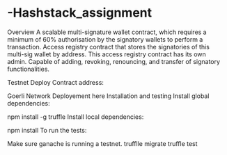 # -Hashstack_assignment
Overview
A scalable multi-signature wallet contract, which requires a minimum of 60% authorisation by the signatory wallets to perform a transaction.
Access registry contract that stores the signatories of this multi-sig wallet by address. This access registry contract has its own admin. Capable of adding, revoking, renouncing, and transfer of signatory functionalities.

Testnet Deploy
Contract address: 

Goerli Network Deployement here
Installation and testing
Install global dependencies:

npm install -g truffle
Install local dependencies:

npm install
To run the tests:

Make sure ganache is running a testnet.
trufflle migrate
truffle test
